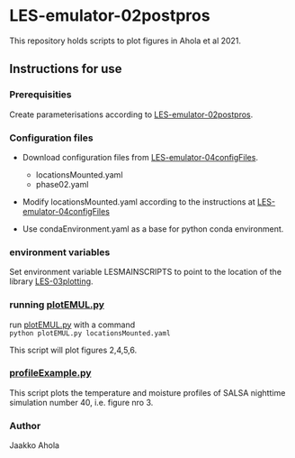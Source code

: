 # LES-emulator-02postpros

This repository holds scripts to plot figures in Ahola et al 2021.

## Instructions for use

### Prerequisities

Create parameterisations according to [LES-emulator-02postpros](https://github.com/JaakkoAhola/LES-emulator-02postpros).

### Configuration files

- Download configuration files from [LES-emulator-04configFiles](https://github.com/JaakkoAhola/LES-emulator-04configFiles).
	- locationsMounted.yaml
	- phase02.yaml

- Modify locationsMounted.yaml according to the instructions at [LES-emulator-04configFiles](https://github.com/JaakkoAhola/LES-emulator-04configFiles)

- Use condaEnvironment.yaml as a base for python conda environment.

### environment variables

Set environment variable LESMAINSCRIPTS to point to the location of the library [LES-03plotting](https://github.com/JaakkoAhola/LES-03plotting).


### running [plotEMUL.py](plotEMUL.py)

run [plotEMUL.py](plotEMUL.py) with a command  
`python plotEMUL.py locationsMounted.yaml`

This script will plot figures 2,4,5,6.

### [profileExample.py](profileExample.py)

This script plots the temperature and moisture profiles of SALSA nighttime simulation number 40, i.e. figure nro 3.


### Author

Jaakko Ahola
